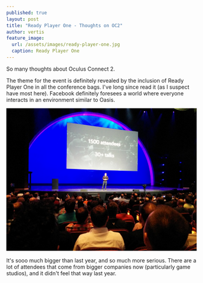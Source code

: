 ```yaml
---
published: true
layout: post
title: "Ready Player One - Thoughts on OC2"
author: vertis
feature_image:
  url: /assets/images/ready-player-one.jpg
  caption: Ready Player One
---
```


So many thoughts about Oculus Connect 2.

The theme for the event is definitely revealed by the inclusion of Ready Player One in all the conference bags. I've long since read it (as I suspect have most here).
Facebook definitely foresees a world where everyone interacts in an environment similar to Oasis.

![OC2 - Keynote](/assets/images/oc2-1.png)

It's sooo much bigger than last year, and so much more serious. There are a lot of attendees that come from bigger companies now (particularly game studios), and it didn't feel that way last year.

